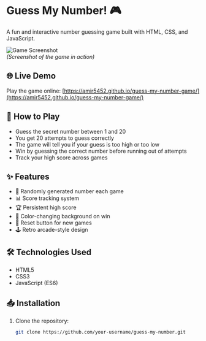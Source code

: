 # Guess My Number! 🎮

A fun and interactive number guessing game built with HTML, CSS, and JavaScript.

![Game Screenshot](https://private-user-images.githubusercontent.com/121511136/459403670-9b9e8b51-dfac-496f-843f-2d80f6c63672.png?jwt=eyJhbGciOiJIUzI1NiIsInR5cCI6IkpXVCJ9.eyJpc3MiOiJnaXRodWIuY29tIiwiYXVkIjoicmF3LmdpdGh1YnVzZXJjb250ZW50LmNvbSIsImtleSI6ImtleTUiLCJleHAiOjE3NTA5MzkxNjMsIm5iZiI6MTc1MDkzODg2MywicGF0aCI6Ii8xMjE1MTExMzYvNDU5NDAzNjcwLTliOWU4YjUxLWRmYWMtNDk2Zi04NDNmLTJkODBmNmM2MzY3Mi5wbmc_WC1BbXotQWxnb3JpdGhtPUFXUzQtSE1BQy1TSEEyNTYmWC1BbXotQ3JlZGVudGlhbD1BS0lBVkNPRFlMU0E1M1BRSzRaQSUyRjIwMjUwNjI2JTJGdXMtZWFzdC0xJTJGczMlMkZhd3M0X3JlcXVlc3QmWC1BbXotRGF0ZT0yMDI1MDYyNlQxMTU0MjNaJlgtQW16LUV4cGlyZXM9MzAwJlgtQW16LVNpZ25hdHVyZT1hN2NhMjYyNjA1OWM1ZjBmYTU1M2ZiMDljZmQ0NzJmYTA4NWIyYTE1OWZhYjQ2YWNmMmE0OWVmMTA3MzE2ZGMxJlgtQW16LVNpZ25lZEhlYWRlcnM9aG9zdCJ9.WtnS-CU-lyTgbbJ7MmLkUj-S4oZRJ_xe59SNzNZyq6Y)  
_(Screenshot of the game in action)_

## 🌐 Live Demo
Play the game online: [https://amir5452.github.io/guess-my-number-game/](https://amir5452.github.io/guess-my-number-game/)

## 🚀 How to Play

- Guess the secret number between 1 and 20
- You get 20 attempts to guess correctly
- The game will tell you if your guess is too high or too low
- Win by guessing the correct number before running out of attempts
- Track your high score across games

## ✨ Features

- 🎯 Randomly generated number each game
- 📊 Score tracking system
- 🏆 Persistent high score
- 🎨 Color-changing background on win
- 🔄 Reset button for new games
- 🕹️ Retro arcade-style design

## 🛠️ Technologies Used

- HTML5
- CSS3
- JavaScript (ES6)

## 📥 Installation

1. Clone the repository:
   ```bash
   git clone https://github.com/your-username/guess-my-number.git
   ```
